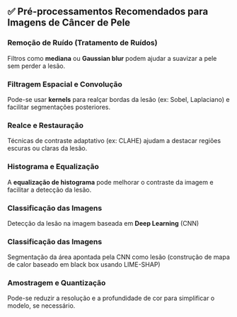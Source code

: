 ## ✅ Pré-processamentos Recomendados para Imagens de Câncer de Pele

### Remoção de Ruído (Tratamento de Ruídos)

Filtros como **mediana** ou **Gaussian blur** podem ajudar a suavizar a pele sem perder a lesão.

### Filtragem Espacial e Convolução

Pode-se usar **kernels** para realçar bordas da lesão (ex: Sobel, Laplaciano) e facilitar segmentações posteriores.

### Realce e Restauração

Técnicas de contraste adaptativo (ex: CLAHE) ajudam a destacar regiões escuras ou claras da lesão.

### Histograma e Equalização

A **equalização de histograma** pode melhorar o contraste da imagem e facilitar a detecção da lesão.

### Classificação das Imagens

Detecção da lesão na imagem baseada em **Deep Learning** (CNN)

### Classificação das Imagens

Segmentação da área apontada pela CNN como lesão (construção de mapa de calor baseado em black box usando LIME-SHAP)

### Amostragem e Quantização

Pode-se reduzir a resolução e a profundidade de cor para simplificar o modelo, se necessário.
